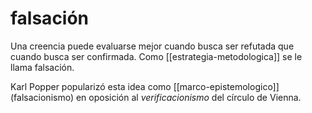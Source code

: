 # falsación
Una creencia puede evaluarse mejor cuando busca ser refutada que cuando busca ser confirmada. Como [[estrategia-metodologica]] se le llama falsación.

Karl Popper popularizó esta idea como [[marco-epistemologico]] (falsacionismo) en oposición al *verificacionismo* del círculo de Vienna.

